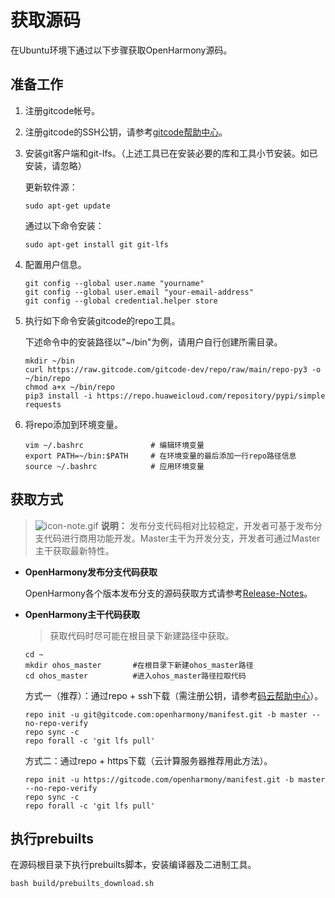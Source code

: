 # 获取源码


在Ubuntu环境下通过以下步骤获取OpenHarmony源码。


## 准备工作

1. 注册gitcode帐号。

2. 注册gitcode的SSH公钥，请参考[gitcode帮助中心](https://docs.gitcode.com/docs/help/home/user_center/security_management/ssh)。

3. 安装git客户端和git-lfs。（上述工具已在安装必要的库和工具小节安装。如已安装，请忽略）
   
   更新软件源：
   
   ```
   sudo apt-get update
   ```

   通过以下命令安装：
   
   ```
   sudo apt-get install git git-lfs
   ```

4. 配置用户信息。
   
   ```
   git config --global user.name "yourname"
   git config --global user.email "your-email-address"
   git config --global credential.helper store
   ```

5. 执行如下命令安装gitcode的repo工具。
   
   下述命令中的安装路径以"~/bin"为例，请用户自行创建所需目录。
   
   ```
   mkdir ~/bin
   curl https://raw.gitcode.com/gitcode-dev/repo/raw/main/repo-py3 -o ~/bin/repo 
   chmod a+x ~/bin/repo
   pip3 install -i https://repo.huaweicloud.com/repository/pypi/simple requests
   ```

6. 将repo添加到环境变量。
   
   ```
   vim ~/.bashrc               # 编辑环境变量
   export PATH=~/bin:$PATH     # 在环境变量的最后添加一行repo路径信息
   source ~/.bashrc            # 应用环境变量
   ```


## 获取方式

> ![icon-note.gif](public_sys-resources/icon-note.gif) **说明：**
> 发布分支代码相对比较稳定，开发者可基于发布分支代码进行商用功能开发。Master主干为开发分支，开发者可通过Master主干获取最新特性。

- **OpenHarmony发布分支代码获取**
  
   OpenHarmony各个版本发布分支的源码获取方式请参考[Release-Notes](../../release-notes/Readme.md)。


- **OpenHarmony主干代码获取**
  >获取代码时尽可能在根目录下新建路径中获取。
  
  ```
  cd ~
  mkdir ohos_master       #在根目录下新建ohos_master路径
  cd ohos_master          #进入ohos_master路径拉取代码
  ```
  

   方式一（推荐）：通过repo + ssh下载（需注册公钥，请参考[码云帮助中心](https://docs.gitcode.com/docs/help/home/user_center/security_management/ssh)）。
   
  ```
  repo init -u git@gitcode.com:openharmony/manifest.git -b master --no-repo-verify
  repo sync -c
  repo forall -c 'git lfs pull'
  ```

  方式二：通过repo + https下载（云计算服务器推荐用此方法）。

  
  ```
  repo init -u https://gitcode.com/openharmony/manifest.git -b master --no-repo-verify
  repo sync -c
  repo forall -c 'git lfs pull'
  ```


## 执行prebuilts

  在源码根目录下执行prebuilts脚本，安装编译器及二进制工具。

```
bash build/prebuilts_download.sh
```
